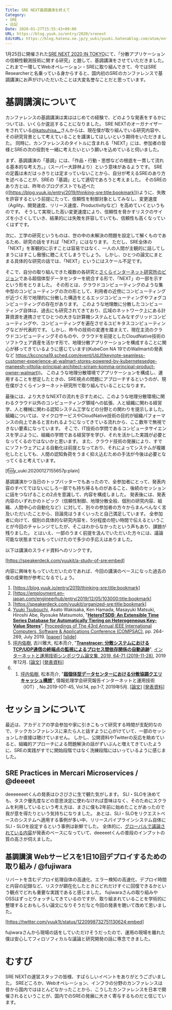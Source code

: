 ```yaml
---
Title: SRE NEXT基調講演を終えて
Category:
- SRE
- 日記
Date: 2020-01-27T15:55:43+09:00
URL: https://blog.yuuk.io/entry/2020/srenext
EditURL: https://blog.hatena.ne.jp/y_uuki/yuuki.hatenablog.com/atom/entry/26006613503275750
---
```


1月25日に開催された[SRE NEXT 2020 IN TOKYO](https://sre-next.dev/)にて、「分散アプリケーションの信頼性観測技術に関する研究」と題して、基調講演をさせていただきました。
これまで一環してWebオペレーション・SREに取り組んできて、今ではSRE Researcherと名乗っている身からすると、国内初のSREのカンファレンスで基調講演にお声がけいただいたことは大変名誉なことだと思っています。

# 基調講演について

カンファレンスの基調講演は実ははじめての経験で、どのような発表をするかについては、いくらか逡巡することになりました。
SRE NEXTのオーガナイザーをされている[@katsuhisa__](https://twitter.com/katsuhisa__)さんからは、現在僕が取り組んでいる研究内容や、その研究背景として考えていることを講演してほしいという期待をいただきました。
同時に、カンファレンスのタイトルに含まれる「NEXT」には、参加者の皆様とSREの次の役割を一緒に考えたいという願いを込めていると伺いました。

まず、基調講演の「基調」には、「作品・行動・思想などの根底を一貫して流れる基本的な考え方。」（スーパー大辞林より）という意味があるようです。
SREの定義は未だはっきりとは定まっていないことから、自分が考えるSREのあり方を述べることが、SREの「基調」として適切であろうと考えました。
そのSREのあり方とは、昨年のブログポストでも述べた(([https://blog.yuuk.io/entry/2019/thinking-sre:title:bookmark]))ように、失敗を許容するという前提にたって、信頼性を制御対象としてみなし、変更速度（Agility、開発速度、リリース速度、Productivityなど）を高めていくというものです。
そうして実現した高い変更速度により、信頼性を脅かすリスクのサイズを小さくしていき、結果的には失敗を許容していても、信頼性も高くなっていくはずです。

次に、工学の研究というものは、世の中の未解決の問題を設定して解くものであるため、研究の話をすれば「NEXT」にはなります。
ただし、SRE全体の「NEXT」を客観的に示すことは容易ではなく、一人の人間が主観的に話してしまうにはすこし傲慢に聴こえてしまうでしょう。
しかし、ひとつの論文にまとまる具体的な研究の話では、「NEXT」というにはスケール不足です。

そこで、自分の取り組んできた複数の各研究と[さくらインターネット研究所のビジョン](https://research.sakura.ad.jp/2019/02/22/concept-vision-2019/)である超個体型データセンターを統合する形で、「NEXT」の一部を示すという形をとりました。
その形とは、クラウドコンピューティングのような集中型のコンピューティングの次の形として、利用者の近傍にコンピューティングが近づく形で地理的に分散した構造をとるエッジコンピューティングやフォグコンピューティングの存在があります。
このような地理敵に分散したコンピューティング自体は、過去にも研究されてきており、広域のネットワーク上にある計算資源を連携させてひとつの大きな計算機システムとしてみなすグリッドコンピューティングや、コンピューティングを遍在させるユビキタスコンピューティングなどが代表的です。
しかし、昨今の技術の変遷を踏まえて、現在主流のクラウドコンピューティングそのものや、クラウドを前提としたCloudNative技術のソフトウェア資産を活かす形で、地理分散アプリケーションを構成することに関心が移ってきているように感じています((KubeCon NA 19でのWallmartの発表など https://kccncna19.sched.com/event/UdJf/keynote-seamless-customer-experience-at-walmart-stores-powered-by-kubernetesedge-maneesh-vittolia-principal-architect-sriram-komma-principal-product-owner-walmart))。
このような地理分散環境でアプリケーションを構成し、運用することを想定したときの、SRE視点の問題にアプローチするというのが、現在僕がさくらインターネット研究所で取り組んでいることになります。

最後には、より大きなNEXTの流れを示すために、このような地理分散環境に関わるクラウド以外のコンピューティング領域への拡張、人と組織に関わる経営学、人と機械に関わる認知システム工学などの分野との関わりを提示しました。
組織については、マイクロサービスやCloudNative技術の目的が組織パフォーマンスの向上であると言われるようになってきている流れから、ここ数年で無視できない要素になっています。
そこで、IT技術の学問であるコンピュータサイエンスを学ぶように、組織の学問である経営学を学び、それを活かした実践が必要となってくるのではないかと思います。
また、クラウド技術の発展により、すでにソフトウェアによる自動化は前提となっており、それによってシステムが複雑化したとしても、人間の認知負荷をうまく抑え込むための手法が今後は必要となってくると考えています。

[f:id:y_uuki:20200127155657p:plain]

基調講演かつ当日のトップバッターでもあったので、全参加者にとって、発表内容のすべてではないにしろ一部でも持ち帰るものがあること、後続のセッションに話をつなげることの2点を意識して、内容を構成しました。
発表後には、発表内容のいずれかのトピック（信頼性制御、地理分散全般、個別の研究内容、組織、人間中心の自動化など）に対して、別々の参加者の方々からまんべんなく言及いただいたことから、目論見はうまくいったと自己満足しています。
全参加者に向けて、個別の具体的な研究内容を、5分程度の短い時間で伝えるということが今回のチャレンジでしたが、そこはわからなかったという声もあり、課題が残りました。
とはいえ、一部のうまく前提を汲んでいただいた方々には、議論可能な状態まではもっていけたので多少の手応えはありました。

以下は講演のスライド資料へのリンクです。

[https://speakerdeck.com/yuukit/a-study-of-sre:embed]

内容に興味をもっていただいたのであれば、今回の講演のベースになった過去の僕の成果物が参考になるでしょう。

1. [https://blog.yuuk.io/entry/2019/thinking-sre:title:bookmark]
1. [https://employment.en-japan.com/engineerhub/entry/2019/12/05/103000:title:bookmark]
1. [https://speakerdeck.com/yuukit/organized-sre:title:bookmark]
1. <u>Yuuki Tsubouchi</u>, Asato Wakisaka, Ken Hamada, Masayuki Matsuki, Hiroshi Abe, Ryosuke Matsumoto, "**[HeteroTSDB: An Extensible Time Series Database for Automatically Tiering on Heterogeneous Key-Value Stores](https://ieeexplore.ieee.org/abstract/document/8754289)**", [Proceedings of The 43rd Annual IEEE International Computers, Software & Applications Conference (COMPSAC)](https://ieeecompsac.computer.org/2019/), pp. 264-269, July 2019. [[paper](https://yuuk.io/papers/heterotsdb_compsac2019.pdf)] [[slide](https://speakerdeck.com/yuukit/heterotsdb-an-extensible-time-series-database-for-automatically-tiering-on-heterogeneous-key-value-stores)]
1. <u>坪内佑樹</u>, 古川雅大, 松本亮介, "**[Transtracer: 分散システムにおけるTCP/UDP通信の終端点の監視によるプロセス間依存関係の自動追跡](http://id.nii.ac.jp/1001/00200765/)**", [インターネットと運用技術シンポジウム論文集, 2019, 64-71 (2019-11-28)](https://www.iot.ipsj.or.jp/symposium/2019-program/), 2019年12月. [[論文](https://yuuk.io/papers/transtracer_iots2019.pdf)] [[発表資料](https://speakerdeck.com/yuukit/udptong-xin-falsezhong-duan-dian-falsejian-shi-niyoruhurosesujian-yi-cun-guan-xi-falsezi-dong-zhui-ji-8bc9ca63-0751-40fd-9ad5-2f1ea692b9b0)]
1. 1. <u>坪内佑樹</u>, 松本亮介, "**[超個体型データセンターにおける分散協調クエリキャッシュ構想](http://id.nii.ac.jp/1001/00195697/)**", 情報処理学会研究報告インターネットと運用技術（IOT）, No.2019-IOT-45, Vol.14, pp.1-7, 2019年5月. [[論文]](https://yuuk.io/papers/concept-of-quorumcache_iot45.pdf) [[発表資料](https://speakerdeck.com/yuukit/quorumcache-architecture)]


# セッションについて

最近は、アカデミアの学会参加や家に引きこもって研究する時間が支配的なので、テックカンファレンスに来たら人と話すように心がけていて、一部のセッションしか直接は聴けていません。
しかし、公開資料やTwitterの反応を眺めていると、組織的アプローチによる問題解決の話がずいぶんと増えてきていたように、SREの実践がすでに開始段階ではなく洗練段階にはいっているように感じました。

## SRE Practices in Mercari Microservices / @deeeet

deeeeeeetくんの発表はひさびさに生で観た気がします。
SLI・SLOを決めても、タスク優先度などの意思決定に使わなければ意味はなく、そのためにスクラムを利用しているという考え方は、まさに僕も2年前に始めたことがあったので我が意を得たりという気持ちになりました。
あとは、SLI・SLOをリクエストベースのシステムへ適用する事例が多い中、リリースパイプラインシステム自体にSLI・SLOを設定するという事例は新鮮でした。
全体的に、[グローバルで議論されている内容](https://gist.github.com/tcnksm/cc7ce8d7edc5b31a4710633574664c61)が発表のベースになっていて、deeeeetくんの普段のインプットの質の高さが伺えました。

## 基調講演 Webサービスを1日10回デプロイするための取り組み / @fujiwara

リバートを含むデプロイ処理自体の高速化、エラー検知の高速化、デプロイ時間と内容の記録など、リスクが顕在化したときにどれだけすぐに回復できるかという観点でどれも重要な実践であると感じました。
fujiwaraさんの取り組みやOSSはずっとウォッチしてきているのですが、取り組まれていることを学術的に整理するとおもしろい論文になりそうだなと今回の発表を聴いて改めて思いました。

[https://twitter.com/yuuk1t/status/1220998732751130624:embed]

fujiwaraさんから現場の話をしていただけそうだったので、運用の現場を離れた僕は安心してフィロソフィカルな議論と研究開発の話に専念できました。

# むすび

SRE NEXTの運営スタッフの皆様、すばらしいイベントをありがとうございました。
SREどころか、Webオペレーション、インフラの分野のカンファレンスは昔から国内ではほとんどなかったことから、こうしたカンファレンスを日本で開催されるということが、国内でのSREの発展に大きく寄与するものだと信じています。

